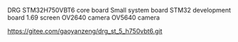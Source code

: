 DRG STM32H750VBT6 core board Small system board STM32 development board 1.69 screen OV2640 camera OV5640 camera

https://gitee.com/gaoyanzeng/drg_st_5_h750vbt6.git